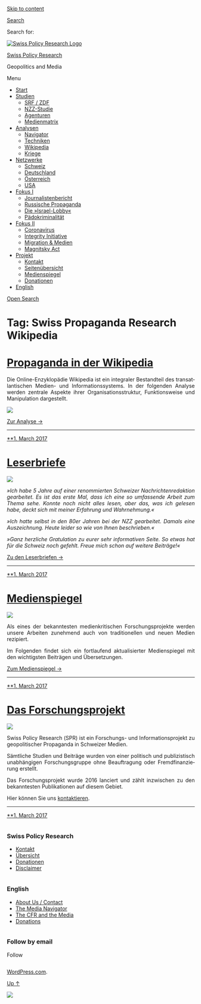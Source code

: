 [Skip to
content](#content)

[](https://swprs.org/)

<div class="cover">

</div>

[Search](#search-container)

<div id="search-container" class="header-search-block bg-graphite hidden">

<span class="screen-reader-text">Search for:</span>

</div>

<div class="header-inner section-inner">

[![Swiss Policy Research
Logo](https://swprs.files.wordpress.com/2020/05/swiss-policy-research-logo-300.png)](https://swprs.org/)

[Swiss Policy Research](https://swprs.org/)

Geopolitics and
    Media

</div>

<div class="navigation section no-padding bg-dark">

Menu

<div class="main-navigation">

  - <span id="menu-item-4374">[Start](https://swprs.org)</span>
  - <span id="menu-item-5941">[Studien](https://swprs.org/srf-propaganda-analyse/)</span>
      - <span id="menu-item-4361">[SRF /
        ZDF](https://swprs.org/srf-propaganda-analyse/)</span>
      - <span id="menu-item-4359">[NZZ-Studie](https://swprs.org/die-nzz-studie/)</span>
      - <span id="menu-item-4373">[Agenturen](https://swprs.org/der-propaganda-multiplikator/)</span>
      - <span id="menu-item-7978">[Medienmatrix](https://swprs.org/die-propaganda-matrix/)</span>
  - <span id="menu-item-9423">[Analysen](https://swprs.org/medien-navigator/)</span>
      - <span id="menu-item-9414">[Navigator](https://swprs.org/medien-navigator/)</span>
      - <span id="menu-item-8524">[Techniken](https://swprs.org/der-propaganda-schluessel/)</span>
      - <span id="menu-item-10908">[Wikipedia](https://swprs.org/propaganda-in-der-wikipedia/)</span>
      - <span id="menu-item-9920">[Kriege](https://swprs.org/logik-imperialer-kriege/)</span>
  - <span id="menu-item-4362">[Netzwerke](https://swprs.org/netzwerk-medien-schweiz/)</span>
      - <span id="menu-item-6283">[Schweiz](https://swprs.org/netzwerk-medien-schweiz/)</span>
      - <span id="menu-item-7215">[Deutschland](https://swprs.org/netzwerk-medien-deutschland/)</span>
      - <span id="menu-item-17401">[Österreich](https://swprs.org/medien-in-oesterreich/)</span>
      - <span id="menu-item-7216">[USA](https://swprs.org/das-american-empire-und-seine-medien/)</span>
  - <span id="menu-item-9228">[Fokus
    I](https://swprs.org/bericht-eines-journalisten/)</span>
      - <span id="menu-item-12119">[Journalistenbericht](https://swprs.org/bericht-eines-journalisten/)</span>
      - <span id="menu-item-12117">[Russische
        Propaganda](https://swprs.org/russische-propaganda/)</span>
      - <span id="menu-item-12118">[Die
        »Israel-Lobby«](https://swprs.org/die-israel-lobby-fakten-und-mythen/)</span>
      - <span id="menu-item-13505">[Pädokriminalität](https://swprs.org/geopolitik-und-paedokriminalitaet/)</span>
  - <span id="menu-item-17258">[Fokus
    II](https://swprs.org/migration-und-medien/)</span>
      - <span id="menu-item-32838">[Coronavirus](https://swprs.org/covid-19-hinweis-ii/)</span>
      - <span id="menu-item-12939">[Integrity
        Initiative](https://swprs.org/die-integrity-initiative/)</span>
      - <span id="menu-item-17290">[Migration &
        Medien](https://swprs.org/migration-und-medien/)</span>
      - <span id="menu-item-17291">[Magnitsky
        Act](https://swprs.org/der-fall-magnitsky/)</span>
  - <span id="menu-item-21964">[Projekt](https://swprs.org/kontakt/)</span>
      - <span id="menu-item-8525">[Kontakt](https://swprs.org/kontakt/)</span>
      - <span id="menu-item-10193">[Seitenübersicht](https://swprs.org/uebersicht/)</span>
      - <span id="menu-item-8637">[Medienspiegel](https://swprs.org/medienspiegel/)</span>
      - <span id="menu-item-33287">[Donationen](https://swprs.org/donationen/)</span>
  - <span id="menu-item-14415">[English](https://swprs.org/contact/)</span>

</div>

[Open
Search](#)

</div>

<div class="wrapper section medium-padding clear" data-role="main">

# Tag: Swiss Propaganda Research Wikipedia

<div id="content" class="content section-inner">

<div id="posts" class="posts">

<div class="spinner-container">

<div id="spinner">

<div class="double-bounce1">

</div>

<div class="double-bounce2">

</div>

</div>

</div>

<div class="post-container">

# [Propaganda in der Wikipedia](https://swprs.org/2017/03/01/propaganda-in-der-wikipedia/)

<div class="post-content clear">

<div lang="de" style="text-align:justify;hyphens:auto;-webkit-hyphens:auto;-ms-hyphens:auto;font-variant:none;">

Die Online-Enzyklopädie Wikipedia ist ein integraler Bestandteil des
transatlantischen Medien- und Informationssystems. In der folgenden
Analyse werden zentrale Aspekte ihrer Organisationsstruktur,
Funktionsweise und Manipulation
dargestellt.

[![](https://swprs.files.wordpress.com/2019/03/wikipedia-2019-s.png?w=736)](https://swprs.org/propaganda-in-der-wikipedia/)

[Zur Analyse →](https://swprs.org/propaganda-in-der-wikipedia/)

</div>

-----

</div>

<div class="post-meta clear">

[**1. March
2017](https://swprs.org/2017/03/01/propaganda-in-der-wikipedia/ "Propaganda in der Wikipedia")

</div>

</div>

<div class="post-container">

# [Leserbriefe](https://swprs.org/2017/03/01/leserbriefe/)

<div class="featured-media">

[![](https://swprs.files.wordpress.com/2016/10/comments3.png?w=250)](https://swprs.org/2017/03/01/leserbriefe/ "Leserbriefe")

</div>

<div class="post-content clear">

<div lang="de" style="text-align:justify;hyphens:auto;-webkit-hyphens:auto;-ms-hyphens:auto;font-variant:none;">

*»Ich habe 5 Jahre auf einer renom­mier­ten Schweizer
Nachrichten­redaktion ge­ar­bei­tet. Es ist das erste Mal, dass ich
eine so umfassende Arbeit zum Thema sehe. Konnte noch nicht alles lesen,
aber das, was ich gelesen habe, deckt sich mit meiner Erfahrung und
Wahr­nehmung.«*

*»Ich hatte selbst in den 80er Jahren bei der NZZ gearbeitet. Damals
eine Auszeichnung. Heute leider so wie von Ihnen beschrieben.«*

*»Ganz herzliche Gratulation zu eurer sehr infor­ma­tiven Seite. So
etwas hat für die Schweiz noch gefehlt. Freue mich schon auf weitere
Beiträge\!«*

[Zu den Leserbriefen →](https://swprs.org/leserbriefe/)

</div>

-----

</div>

<div class="post-meta clear">

[**1. March
2017](https://swprs.org/2017/03/01/leserbriefe/ "Leserbriefe")

</div>

</div>

<div class="post-container">

# [Medienspiegel](https://swprs.org/2017/03/01/medienspiegel/)

<div class="featured-media">

[![](https://swprs.files.wordpress.com/2017/03/newspaper2.png?w=500)](https://swprs.org/2017/03/01/medienspiegel/ "Medienspiegel")

</div>

<div class="post-content clear">

<div lang="de" style="text-align:justify;hyphens:auto;-webkit-hyphens:auto;-ms-hyphens:auto;font-variant:none;">

Als eines der bekanntesten medien­kritischen Forschungs­projekte werden
unsere Arbeiten zunehmend auch von tradi­tio­nellen und neuen Medien
rezipiert.

Im Folgenden findet sich ein fort­laufend aktuali­sierter Medien­spiegel
mit den wich­tig­sten Beiträgen und Übersetzungen.

[Zum Medienspiegel →](https://swprs.org/medienspiegel/)

</div>

-----

</div>

<div class="post-meta clear">

[**1. March
2017](https://swprs.org/2017/03/01/medienspiegel/ "Medienspiegel")

</div>

</div>

<div class="post-container">

# [Das Forschungsprojekt](https://swprs.org/2017/03/01/das-forschungsprojekt/)

<div class="featured-media">

[![](https://swprs.files.wordpress.com/2017/03/spr_logo_post.png?w=364)](https://swprs.org/2017/03/01/das-forschungsprojekt/ "Das Forschungsprojekt")

</div>

<div class="post-content clear">

<div lang="de" style="text-align:justify;hyphens:auto;-webkit-hyphens:auto;-ms-hyphens:auto;font-variant:none;">

Swiss Policy Research (SPR) ist ein Forschungs- und
Infor­ma­tions­projekt zu geo­po­li­tischer Pro­pa­ganda in Schweizer
Medien.

Sämtliche Studien und Bei­träge wurden von einer po­li­tisch und
pu­bli­zis­tisch un­ab­hän­gigen For­schungs­gruppe ohne
Beauf­tra­gung oder Fremd­finan­zierung er­­stellt.

Das Forschungsprojekt wurde 2016 lanciert und zählt inzwischen zu den
bekanntesten Publi­ka­tionen auf diesem Gebiet.

Hier können Sie uns [kon­­tak­tieren](https://swprs.org/kontakt/).

</div>

-----

</div>

<div class="post-meta clear">

[**1. March
2017](https://swprs.org/2017/03/01/das-forschungsprojekt/ "Das Forschungsprojekt")

</div>

</div>

</div>

</div>

</div>

<div id="footer" class="footer bg-graphite">

<div class="section-inner row clear" data-role="complementary">

<div class="column column-1 one-third medium-padding">

<div class="widgets">

<div id="nav_menu-3" class="widget widget_nav_menu">

<div class="widget-content clear">

### Swiss Policy Research

<div class="menu-allgemein-container">

  - <span id="menu-item-251">[Kontakt](https://swprs.org/kontakt/)</span>
  - <span id="menu-item-33090">[Übersicht](https://swprs.org/uebersicht/)</span>
  - <span id="menu-item-33286">[Donationen](https://swprs.org/donationen/)</span>
  - <span id="menu-item-15372">[Disclaimer](https://swprs.org/disclaimer/)</span>

</div>

</div>

</div>

</div>

</div>

<div class="column column-2 one-third medium-padding">

<div class="widgets">

<div id="nav_menu-4" class="widget widget_nav_menu">

<div class="widget-content clear">

### English

<div class="menu-english-container">

  - <span id="menu-item-20017">[About Us /
    Contact](https://swprs.org/contact/)</span>
  - <span id="menu-item-20015">[The Media
    Navigator](https://swprs.org/media-navigator/)</span>
  - <span id="menu-item-20016">[The CFR and the
    Media](https://swprs.org/the-american-empire-and-its-media/)</span>
  - <span id="menu-item-33285">[Donations](https://swprs.org/donations/)</span>

</div>

</div>

</div>

</div>

</div>

<div class="column column-3 one-third medium-padding">

<div class="widgets">

<div id="blog_subscription-4" class="widget widget_blog_subscription jetpack_subscription_widget">

<div class="widget-content clear">

### Follow by email

Follow

</div>

</div>

</div>

</div>

</div>

</div>

<div class="credits section bg-dark small-padding">

<div class="credits-inner section-inner clear">

[WordPress.com](https://wordpress.com/?ref=footer_custom_com).

[Up ↑](# "To the top")

</div>

</div>

<div style="display:none">

</div>

![](https://pixel.wp.com/b.gif?v=noscript)
